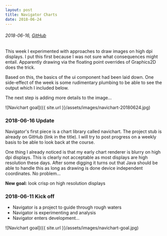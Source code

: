```yaml
---
layout: post
title: Navigator Charts
date: 2018-06-24
---
```


###### 2018-06-16, [GitHub](https://github.com/vercy/navichart)

This week I experimented with approaches to draw images on high dpi displays.
I put this first because I was not sure what consequences might entail.
Apparently drawing via the floating point overrides of Graphics2D does the trick.

Based on this, the basics of the ui component had been laid down.
One side-effect of the week is some rudimentary plumbing
to be able to see the output which I included below.

The next step is adding more details to the image... 


![Navichart goal]({{ site.url }}/assets/images/navichart-20180624.jpg)

### 2018-06-16 Update

Navigator's first piece is a chart library called navichart.
The project stub is already on GitHub (link in the title).
I will try to post progress on a weekly basis to be able to look back at the course.

One thing I already noticed is that my early chart renderer is blurry
on high dpi displays. This is clearly not acceptable as most displays are
high resolution these days. After some digging it turns out that Java 
should be able to handle this as long as drawing is done device independent coordinates.
No problem... 

**New goal:** look crisp on high resolution displays



### 2018-06-11 Kick off

* Navigator is a project to guide through rough waters
* Navigator is experimenting and analysis
* Navigator enters development...

![Navichart goal]({{ site.url }}/assets/images/navichart-goal.jpg)